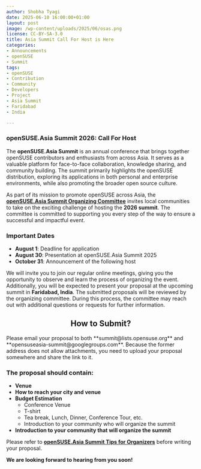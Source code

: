 ```yaml
---
author: Shobha Tyagi 
date: 2025-06-10 16:00:00+01:00
layout: post
image: /wp-content/uploads/2025/06/osas.png
license: CC-BY-SA-3.0
title: Asia Summit Call For Host is Here 
categories:
- Announcements
- openSUSE
- Summit
tags:
- openSUSE
- Contribution
- Community
- Developers
- Project
- Asia Summit
- Faridabad
- India

---
```


### openSUSE.Asia Summit 2026: Call For Host

The **openSUSE.Asia Summit** is an annual conference that brings together openSUSE contributors and enthusiasts from across Asia. It serves as a valuable platform for face-to-face collaboration, knowledge sharing, and community building. The summit primarily highlights the openSUSE distribution, exploring its applications in both personal and enterprise environments, while also promoting the broader open source culture.

As part of its mission to promote openSUSE across Asia, the [**openSUSE.Asia Summit Organizing Committee**](https://en.opensuse.org/openSUSE:Asia_Organization_Committee) invites local communities to take on the exciting challenge of hosting the **2026 summit**. The committee is committed to supporting you every step of the way to ensure a successful and impactful event.

### Important Dates

- **August 1**: Deadline for application 
- **August 30**: Presentation at openSUSE.Asia Summit 2025 
- **October 31**: Announcement of the following host
 
We will invite you to join our regular online meetings, giving you the opportunity to observe and learn the process of organizing the event. Additionally, you will be expected to present your proposal at the upcoming summit in **Faridabad, India**. 
The submitted proposals will be reviewed by the organizing committee. During this process, the committee may reach out with additional questions or requests for further information.

<h2 align="center">How to Submit?</h2>
Please email your proposal to both **summit@lists.opensuse.org** and **opensuseasia-summit@googlegroups.com**. 
Because the former address does not allow attachments, you need to upload your proposal somewhere and share the link to it.

### The proposal should contain:
- **Venue** 
- **How to reach your city and venue** 
- **Budget Estimation** 
  - Conference Venue
  - T-shirt 
  - Tea break, Lunch, Dinner, Conference Tour, etc. 
  - Introduction to your community who will organize the summit 
- **Introduction to your community that will organize the summit**

Please refer to [**openSUSE.Asia Summit Tips for Organizers**](https://en.opensuse.org/openSUSE:Asia_Summit_Tips_for_Organizers) before writing your proposal.

**We are looking forward to hearing from you soon!**

<meta name="openSUSE, Open Source, development, Community, Developers, Project, Asia Summit, Faridabad, India" content="HTML,CSS,XML,JavaScript">


